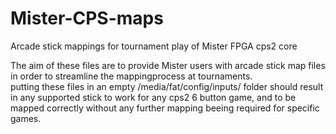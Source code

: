# Mister-CPS-maps
Arcade stick mappings for tournament play of Mister FPGA cps2 core


The aim of these files are to provide Mister users with arcade stick map files in order to streamline the mappingprocess at tournaments.    
putting these files in an empty /media/fat/config/inputs/ folder should result in any supported stick to work for any cps2 6 button game, and to be mapped correctly without any further mapping beeing required for specific games. 
